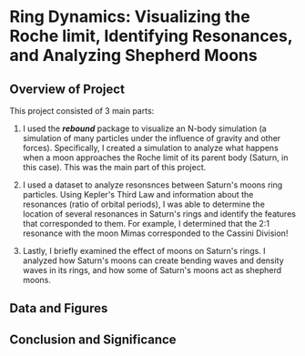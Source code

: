 # Ring Dynamics: Visualizing the Roche limit, Identifying Resonances, and Analyzing Shepherd Moons #

## Overview of Project ##

This project consisted of 3 main parts:

1. I used the ***rebound*** package to visualize an N-body simulation (a simulation of many particles under the influence of gravity and other forces). Specifically, I created a simulation to analyze what happens when a moon approaches the Roche limit of its parent body (Saturn, in this case). This was the main part of this project. 

2. I used a dataset to analyze resonsnces between Saturn's moons ring particles. Using Kepler's Third Law and information about the resonances (ratio of orbital periods), I was able to determine the location of several resonances in Saturn's rings and identify the features that corresponded to them. For example, I determined that the 2:1 resonance with the moon Mimas corresponded to the Cassini Division!

3. Lastly, I briefly examined the effect of moons on Saturn's rings. I analyzed how Saturn's moons can create bending waves and density waves in its rings, and how some of Saturn's moons act as shepherd moons. 

## Data and Figures ##

## Conclusion and Significance ##

